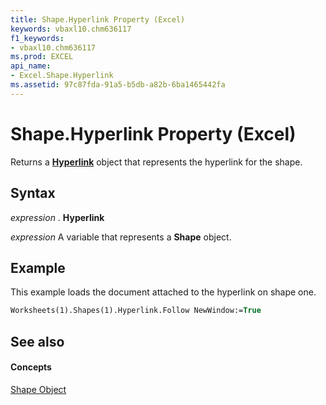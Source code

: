 ```yaml
---
title: Shape.Hyperlink Property (Excel)
keywords: vbaxl10.chm636117
f1_keywords:
- vbaxl10.chm636117
ms.prod: EXCEL
api_name:
- Excel.Shape.Hyperlink
ms.assetid: 97c87fda-91a5-b5db-a82b-6ba1465442fa
---
```



# Shape.Hyperlink Property (Excel)

Returns a  **[Hyperlink](hyperlink-object-excel.md)** object that represents the hyperlink for the shape.


## Syntax

 _expression_ . **Hyperlink**

 _expression_ A variable that represents a **Shape** object.


## Example

This example loads the document attached to the hyperlink on shape one.


```vb
Worksheets(1).Shapes(1).Hyperlink.Follow NewWindow:=True
```


## See also


#### Concepts


[Shape Object](shape-object-excel.md)


